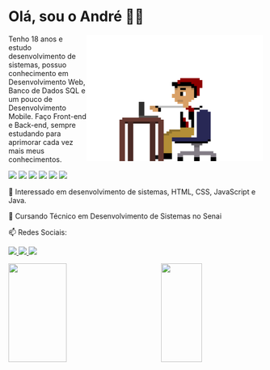 <h1>Olá, sou o André 👋😄</h1>

<img src="AndreProgramando.gif" min-width="350px" max-width="350px" width="350px" align="right" height="250px">

<p align="left"> 
Tenho 18 anos e estudo desenvolvimento de sistemas, possuo conhecimento em Desenvolvimento Web, Banco de Dados SQL e um pouco de Desenvolvimento Mobile. Faço Front-end e Back-end, sempre estudando para aprimorar cada vez mais meus conhecimentos.
</p>

<p align="left">
  <img src="https://img.shields.io/badge/HTML5-E34F26?style=for-the-badge&logo=html5&logoColor=white"/>
  <img src="https://img.shields.io/badge/CSS3-1572B6?style=for-the-badge&logo=css3&logoColor=white"/>
  <img src="https://img.shields.io/badge/JavaScript-F7DF1E?style=for-the-badge&logo=javascript&logoColor=black"/>
  <img src="https://img.shields.io/badge/React-20232A?style=for-the-badge&logo=react&logoColor=61DAFB"/>
  <img src="https://img.shields.io/badge/Java-ED8B00?style=for-the-badge&logo=java&logoColor=white"/>
  <img src="https://img.shields.io/badge/MySQL-00000F?style=for-the-badge&logo=mysql&logoColor=white"/>
</p>

👀 Interessado em desenvolvimento de sistemas, HTML, CSS, JavaScript e Java.

🌱 Cursando Técnico em Desenvolvimento de Sistemas no Senai

<p align="left">
  📫 Redes Sociais:
  
  <img src="https://img.shields.io/badge/Gmail-D14836?style=for-the-badge&logo=gmail&logoColor=white"><a href="andrerodrisantos15@gmail.com" alt="Gmail"></img>
  <img src="https://img.shields.io/badge/LinkedIn-0077B5?style=for-the-badge&logo=linkedin&logoColor=white"><a href="https://www.linkedin.com/in/andr%C3%A9-rodrigues-145670246/" alt="Linkedin"></img>
  <img src="https://img.shields.io/badge/Instagram-E4405F?style=for-the-badge&logo=instagram&logoColor=white"><a href="instagram.com/andrerodrisantos" alt="Instagram"></img>
  
 </p>

<div>
<img align="left" max-width="47.8%" width="47.8%" height="195px" src="https://github-readme-stats.vercel.app/api?username=AndreRodriSantos&theme=nightowl&count_private=1"/>
<img align="right" max-width="40%" width="40%" height="195px" src="https://github-readme-stats.vercel.app/api/top-langs/?username=AndreRodriSantos&layout=compact&theme=nightowl" />
</div>
